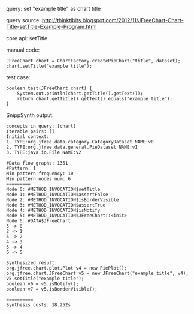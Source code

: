 query: set "example title" as chart title

query source: http://thinktibits.blogspot.com/2012/11/JFreeChart-Chart-Title-setTitle-Example-Program.html

core api: setTitle

manual code:
```
JFreeChart chart = ChartFactory.createPieChart("title", dataset);
chart.setTitle("example title");
```

test case:
```
boolean test(JFreeChart chart) {
    System.out.println(chart.getTitle().getText());
    return chart.getTitle().getText().equals("example title");
}
```

SnippSynth output:
```
concepts in query: [chart]
Iterable pairs: []
Initial context:
1. TYPE:org.jfree.data.category.CategoryDataset NAME:v0
2. TYPE:org.jfree.data.general.PieDataset NAME:v1
3. TYPE:java.io.File NAME:v2

#Data flow graphs: 1351
#Pattern: 1
Min pattern frequency: 10
Min pattern nodes num: 6
=========
Node 0: #METHOD_INVOCATION$setTitle
Node 1: #METHOD_INVOCATION$assertFalse
Node 2: #METHOD_INVOCATION$isBorderVisible
Node 3: #METHOD_INVOCATION$assertTrue
Node 4: #METHOD_INVOCATION$isNotify
Node 5: #METHOD_INVOCATION$JFreeChart::<init>
Node 6: #DATA$JFreeChart
5 -> 0
2 -> 1
5 -> 2
4 -> 3
5 -> 4
6 -> 5

Synthesized result:
org.jfree.chart.plot.Plot v4 = new PiePlot();
org.jfree.chart.JFreeChart v5 = new JFreeChart("example title", v4);
v5.setTitle("example title");
boolean v6 = v5.isNotify();
boolean v7 = v5.isBorderVisible();

==========
Synthesis costs: 18.252s
```